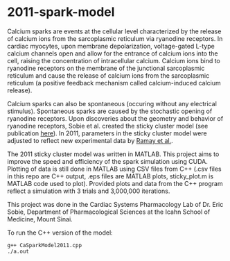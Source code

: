 # 2011-spark-model
Calcium sparks are events at the cellular level characterized by the release of calcium ions from the sarcoplasmic reticulum via ryanodine receptors.
In cardiac myocytes, upon membrane depolarization, voltage-gated L-type calcium channels open and allow for the entrance of calcium ions into the cell, raising the concentration of intracellular calcium. 
Calcium ions bind to ryanodine receptors on the membrane of the junctional sarcoplasmic reticulum and cause the release of calcium ions from the sarcoplasmic reticulum (a positive feedback mechanism called calcium-induced calcium release).

Calcium sparks can also be spontaneous (occuring without any electrical stimulus). Spontaneous sparks are caused by the stochastic opening of ryanodine receptors.
Upon discoveries about the geometry and behavior of ryanodine receptors, Sobie et al. created the sticky cluster model (see publication [here](https://www.ncbi.nlm.nih.gov/pubmed/12080100)).
In 2011, parameters in the sticky cluster model were adjusted to reflect new experimental data by [Ramay et al.](https://www.ncbi.nlm.nih.gov/pmc/articles/PMC3156908/).

The 2011 sticky cluster model was written in MATLAB. This project aims to improve the speed and efficiency of the spark simulation using CUDA. Plotting of data is still done in MATLAB using CSV files from C++ (.csv files in this repo are C++ output, .eps files are MATLAB plots, sticky_plot.m is MATLAB code used to plot). Provided plots and data from the C++ program reflect a simulation with 3 trials and 3,000,000 iterations. 

This project was done in the Cardiac Systems Pharmacology Lab of Dr. Eric Sobie, Department of Pharmacological Sciences at the Icahn School of Medicine, Mount Sinai.

To run the C++ version of the model:

``` 
g++ CaSparkModel2011.cpp
./a.out
```
